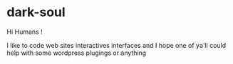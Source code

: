 # dark-soul

Hi Humans !

I like to code web sites interactives interfaces and I hope one of ya'll could help with some wordpress plugings or anything

